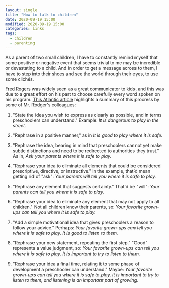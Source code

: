 ```yaml
---
layout: single
title: "How to talk to children"
date: 2020-09-19 15:00
modified: 2020-09-19 15:00
categories: links
tags:
  - children
  - parenting
---
```


As a parent of two small children, I have to constantly remind myself
that some positive or negative event that seems trivial to me may be
incredible or devastating to a child. And in order to get a message
across to them, I have to step into their shoes and see the world
through their eyes, to use some clichés.

[Fred Rogers](https://en.wikipedia.org/wiki/Fred_Rogers)
was widely seen as a great communicator to kids, and this was due to a
great effort on his part to choose carefully every word spoken on his
program. [This Atlantic
article](https://www.theatlantic.com/family/archive/2018/06/mr-rogers-neighborhood-talking-to-kids/562352)
highlights a summary of this procress by some of Mr. Rodger's
colleagues:

1. "State the idea you wish to express as clearly as possible, and in
   terms preschoolers can understand."
   Example: *It is dangerous to play in the street.*

2. "Rephrase in a positive manner," as in *It is good to play where it
   is safe.*

3. "Rephrase the idea, bearing in mind that preschoolers cannot yet
   make subtle distinctions and need to be redirected to authorities they
   trust." As in, *Ask your parents where it is safe to play.*

4. "Rephrase your idea to eliminate all elements that could be
   considered prescriptive, directive, or instructive." In the example,
   that’d mean getting rid of "ask": *Your parents will tell you where it
   is safe to play.*

5. "Rephrase any element that suggests certainty." That'd be "will":
   *Your parents can tell you where it is safe to play.*

6. "Rephrase your idea to eliminate any element that may not apply to
   all children." Not all children know their parents, so: *Your favorite
   grown-ups can tell you where it is safe to play.*

7. "Add a simple motivational idea that gives preschoolers a reason to
   follow your advice." Perhaps: *Your favorite grown-ups can tell you
   where it is safe to play. It is good to listen to them.*

8. "Rephrase your new statement, repeating the first step." "Good"
   represents a value judgment, so: *Your favorite grown-ups can tell you
   where it is safe to play. It is important to try to listen to them.*

9. "Rephrase your idea a ﬁnal time, relating it to some phase of
   development a preschooler can understand." Maybe: *Your favorite
   grown-ups can tell you where it is safe to play. It is important to
   try to listen to them, and listening is an important part of growing.*
